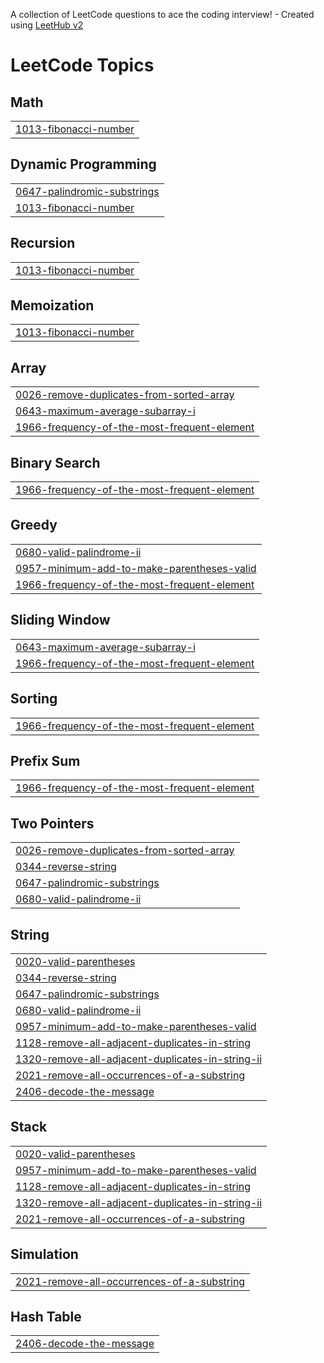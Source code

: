 A collection of LeetCode questions to ace the coding interview! - Created using [LeetHub v2](https://github.com/arunbhardwaj/LeetHub-2.0)
<!---LeetCode Topics Start-->
# LeetCode Topics
## Math
|  |
| ------- |
| [1013-fibonacci-number](https://github.com/saurabhkmrss585/-30DaysCodingChallenge/tree/master/1013-fibonacci-number) |
## Dynamic Programming
|  |
| ------- |
| [0647-palindromic-substrings](https://github.com/saurabhkmrss585/-30DaysCodingChallenge/tree/master/0647-palindromic-substrings) |
| [1013-fibonacci-number](https://github.com/saurabhkmrss585/-30DaysCodingChallenge/tree/master/1013-fibonacci-number) |
## Recursion
|  |
| ------- |
| [1013-fibonacci-number](https://github.com/saurabhkmrss585/-30DaysCodingChallenge/tree/master/1013-fibonacci-number) |
## Memoization
|  |
| ------- |
| [1013-fibonacci-number](https://github.com/saurabhkmrss585/-30DaysCodingChallenge/tree/master/1013-fibonacci-number) |
## Array
|  |
| ------- |
| [0026-remove-duplicates-from-sorted-array](https://github.com/saurabhkmrss585/-30DaysCodingChallenge/tree/master/0026-remove-duplicates-from-sorted-array) |
| [0643-maximum-average-subarray-i](https://github.com/saurabhkmrss585/-30DaysCodingChallenge/tree/master/0643-maximum-average-subarray-i) |
| [1966-frequency-of-the-most-frequent-element](https://github.com/saurabhkmrss585/-30DaysCodingChallenge/tree/master/1966-frequency-of-the-most-frequent-element) |
## Binary Search
|  |
| ------- |
| [1966-frequency-of-the-most-frequent-element](https://github.com/saurabhkmrss585/-30DaysCodingChallenge/tree/master/1966-frequency-of-the-most-frequent-element) |
## Greedy
|  |
| ------- |
| [0680-valid-palindrome-ii](https://github.com/saurabhkmrss585/-30DaysCodingChallenge/tree/master/0680-valid-palindrome-ii) |
| [0957-minimum-add-to-make-parentheses-valid](https://github.com/saurabhkmrss585/-30DaysCodingChallenge/tree/master/0957-minimum-add-to-make-parentheses-valid) |
| [1966-frequency-of-the-most-frequent-element](https://github.com/saurabhkmrss585/-30DaysCodingChallenge/tree/master/1966-frequency-of-the-most-frequent-element) |
## Sliding Window
|  |
| ------- |
| [0643-maximum-average-subarray-i](https://github.com/saurabhkmrss585/-30DaysCodingChallenge/tree/master/0643-maximum-average-subarray-i) |
| [1966-frequency-of-the-most-frequent-element](https://github.com/saurabhkmrss585/-30DaysCodingChallenge/tree/master/1966-frequency-of-the-most-frequent-element) |
## Sorting
|  |
| ------- |
| [1966-frequency-of-the-most-frequent-element](https://github.com/saurabhkmrss585/-30DaysCodingChallenge/tree/master/1966-frequency-of-the-most-frequent-element) |
## Prefix Sum
|  |
| ------- |
| [1966-frequency-of-the-most-frequent-element](https://github.com/saurabhkmrss585/-30DaysCodingChallenge/tree/master/1966-frequency-of-the-most-frequent-element) |
## Two Pointers
|  |
| ------- |
| [0026-remove-duplicates-from-sorted-array](https://github.com/saurabhkmrss585/-30DaysCodingChallenge/tree/master/0026-remove-duplicates-from-sorted-array) |
| [0344-reverse-string](https://github.com/saurabhkmrss585/-30DaysCodingChallenge/tree/master/0344-reverse-string) |
| [0647-palindromic-substrings](https://github.com/saurabhkmrss585/-30DaysCodingChallenge/tree/master/0647-palindromic-substrings) |
| [0680-valid-palindrome-ii](https://github.com/saurabhkmrss585/-30DaysCodingChallenge/tree/master/0680-valid-palindrome-ii) |
## String
|  |
| ------- |
| [0020-valid-parentheses](https://github.com/saurabhkmrss585/-30DaysCodingChallenge/tree/master/0020-valid-parentheses) |
| [0344-reverse-string](https://github.com/saurabhkmrss585/-30DaysCodingChallenge/tree/master/0344-reverse-string) |
| [0647-palindromic-substrings](https://github.com/saurabhkmrss585/-30DaysCodingChallenge/tree/master/0647-palindromic-substrings) |
| [0680-valid-palindrome-ii](https://github.com/saurabhkmrss585/-30DaysCodingChallenge/tree/master/0680-valid-palindrome-ii) |
| [0957-minimum-add-to-make-parentheses-valid](https://github.com/saurabhkmrss585/-30DaysCodingChallenge/tree/master/0957-minimum-add-to-make-parentheses-valid) |
| [1128-remove-all-adjacent-duplicates-in-string](https://github.com/saurabhkmrss585/-30DaysCodingChallenge/tree/master/1128-remove-all-adjacent-duplicates-in-string) |
| [1320-remove-all-adjacent-duplicates-in-string-ii](https://github.com/saurabhkmrss585/-30DaysCodingChallenge/tree/master/1320-remove-all-adjacent-duplicates-in-string-ii) |
| [2021-remove-all-occurrences-of-a-substring](https://github.com/saurabhkmrss585/-30DaysCodingChallenge/tree/master/2021-remove-all-occurrences-of-a-substring) |
| [2406-decode-the-message](https://github.com/saurabhkmrss585/-30DaysCodingChallenge/tree/master/2406-decode-the-message) |
## Stack
|  |
| ------- |
| [0020-valid-parentheses](https://github.com/saurabhkmrss585/-30DaysCodingChallenge/tree/master/0020-valid-parentheses) |
| [0957-minimum-add-to-make-parentheses-valid](https://github.com/saurabhkmrss585/-30DaysCodingChallenge/tree/master/0957-minimum-add-to-make-parentheses-valid) |
| [1128-remove-all-adjacent-duplicates-in-string](https://github.com/saurabhkmrss585/-30DaysCodingChallenge/tree/master/1128-remove-all-adjacent-duplicates-in-string) |
| [1320-remove-all-adjacent-duplicates-in-string-ii](https://github.com/saurabhkmrss585/-30DaysCodingChallenge/tree/master/1320-remove-all-adjacent-duplicates-in-string-ii) |
| [2021-remove-all-occurrences-of-a-substring](https://github.com/saurabhkmrss585/-30DaysCodingChallenge/tree/master/2021-remove-all-occurrences-of-a-substring) |
## Simulation
|  |
| ------- |
| [2021-remove-all-occurrences-of-a-substring](https://github.com/saurabhkmrss585/-30DaysCodingChallenge/tree/master/2021-remove-all-occurrences-of-a-substring) |
## Hash Table
|  |
| ------- |
| [2406-decode-the-message](https://github.com/saurabhkmrss585/-30DaysCodingChallenge/tree/master/2406-decode-the-message) |
<!---LeetCode Topics End-->